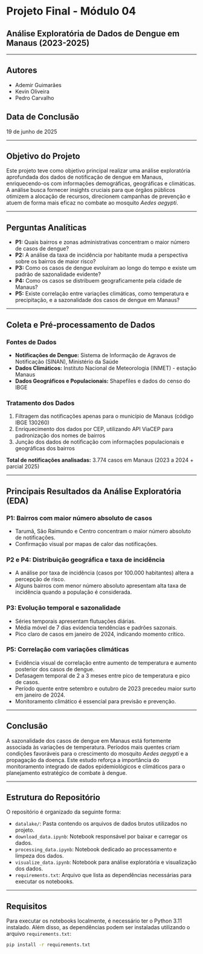 # Projeto Final - Módulo 04  
## Análise Exploratória de Dados de Dengue em Manaus (2023-2025)

---

## Autores  
- Ademir Guimarães  
- Kevin Oliveira  
- Pedro Carvalho  

## Data de Conclusão  
19 de junho de 2025

---

## Objetivo do Projeto  
Este projeto teve como objetivo principal realizar uma análise exploratória aprofundada dos dados de notificação de dengue em Manaus, enriquecendo-os com informações demográficas, geográficas e climáticas. A análise busca fornecer insights cruciais para que órgãos públicos otimizem a alocação de recursos, direcionem campanhas de prevenção e atuem de forma mais eficaz no combate ao mosquito *Aedes aegypti*.

---

## Perguntas Analíticas  

- **P1:** Quais bairros e zonas administrativas concentram o maior número de casos de dengue?  
- **P2:** A análise da taxa de incidência por habitante muda a perspectiva sobre os bairros de maior risco?  
- **P3:** Como os casos de dengue evoluíram ao longo do tempo e existe um padrão de sazonalidade evidente?  
- **P4:** Como os casos se distribuem geograficamente pela cidade de Manaus?  
- **P5:** Existe correlação entre variações climáticas, como temperatura e precipitação, e a sazonalidade dos casos de dengue em Manaus?  

---

## Coleta e Pré-processamento de Dados  

### Fontes de Dados  
- **Notificações de Dengue:** Sistema de Informação de Agravos de Notificação (SINAN), Ministério da Saúde  
- **Dados Climáticos:** Instituto Nacional de Meteorologia (INMET) - estação Manaus  
- **Dados Geográficos e Populacionais:** Shapefiles e dados do censo do IBGE  

### Tratamento dos Dados  
1. Filtragem das notificações apenas para o município de Manaus (código IBGE 130260)  
2. Enriquecimento dos dados por CEP, utilizando API ViaCEP para padronização dos nomes de bairros  
3. Junção dos dados de notificação com informações populacionais e geográficas dos bairros  

**Total de notificações analisadas:** 3.774 casos em Manaus (2023 a 2024 + parcial 2025)

---

## Principais Resultados da Análise Exploratória (EDA)  

### P1: Bairros com maior número absoluto de casos  
- Tarumã, São Raimundo e Centro concentram o maior número absoluto de notificações.  
- Confirmação visual por mapas de calor das notificações.

### P2 e P4: Distribuição geográfica e taxa de incidência  
- A análise por taxa de incidência (casos por 100.000 habitantes) altera a percepção de risco.  
- Alguns bairros com menor número absoluto apresentam alta taxa de incidência quando a população é considerada.

### P3: Evolução temporal e sazonalidade  
- Séries temporais apresentam flutuações diárias.  
- Média móvel de 7 dias evidencia tendências e padrões sazonais.  
- Pico claro de casos em janeiro de 2024, indicando momento crítico.

### P5: Correlação com variações climáticas  
- Evidência visual de correlação entre aumento de temperatura e aumento posterior dos casos de dengue.  
- Defasagem temporal de 2 a 3 meses entre pico de temperatura e pico de casos.  
- Período quente entre setembro e outubro de 2023 precedeu maior surto em janeiro de 2024.  
- Monitoramento climático é essencial para previsão e prevenção.

---

## Conclusão  
A sazonalidade dos casos de dengue em Manaus está fortemente associada às variações de temperatura. Períodos mais quentes criam condições favoráveis para o crescimento do mosquito *Aedes aegypti* e a propagação da doença. Este estudo reforça a importância do monitoramento integrado de dados epidemiológicos e climáticos para o planejamento estratégico de combate à dengue.

---

## Estrutura do Repositório  

O repositório é organizado da seguinte forma:

- `datalake/`: Pasta contendo os arquivos de dados brutos utilizados no projeto.  
- `download_data.ipynb`: Notebook responsável por baixar e carregar os dados.  
- `processing_data.ipynb`: Notebook dedicado ao processamento e limpeza dos dados.  
- `visualize_data.ipynb`: Notebook para análise exploratória e visualização dos dados.  
- `requirements.txt`: Arquivo que lista as dependências necessárias para executar os notebooks.  

---

## Requisitos  

Para executar os notebooks localmente, é necessário ter o Python 3.11 instalado. Além disso, as dependências podem ser instaladas utilizando o arquivo `requirements.txt`:

```bash
pip install -r requirements.txt
